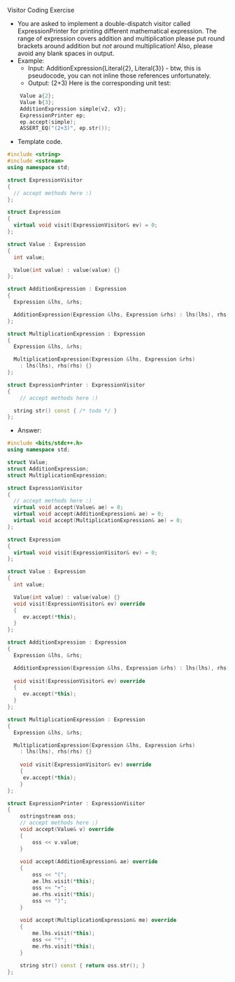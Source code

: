 Visitor Coding Exercise
- You are asked to implement a double-dispatch visitor called ExpressionPrinter for printing different mathematical expression. The range of expression covers addition and multiplication please put round brackets around addition but *not* around multiplication! Also, please avoid any blank spaces in output.
- Example:
	- Input: AdditionExpression{Literal{2}, Literal{3}} - btw, this is pseudocode, you can not inline those references unfortunately.
	- Output: (2+3)
Here is the corresponding unit test:
```C++
	Value a{2};
	Value b{3};
	AdditionExpression simple{v2, v3};
	ExpressionPrinter ep;
	ep.accept(simple);
	ASSERT_EQ("(2+3)", ep.str());
```

- Template code.
```C++
#include <string>
#include <sstream>
using namespace std;

struct ExpressionVisitor
{
  // accept methods here :)
};

struct Expression
{
  virtual void visit(ExpressionVisitor& ev) = 0;
};

struct Value : Expression
{
  int value;

  Value(int value) : value(value) {}
};

struct AdditionExpression : Expression
{
  Expression &lhs, &rhs;

  AdditionExpression(Expression &lhs, Expression &rhs) : lhs(lhs), rhs(rhs) {}
};

struct MultiplicationExpression : Expression
{
  Expression &lhs, &rhs;

  MultiplicationExpression(Expression &lhs, Expression &rhs)
    : lhs(lhs), rhs(rhs) {}
};

struct ExpressionPrinter : ExpressionVisitor
{
    // accept methods here :)

  string str() const { /* todo */ }
};
```

- Answer:
```C++
#include <bits/stdc++.h>
using namespace std;

struct Value;
struct AdditionExpression;
struct MultiplicationExpression;

struct ExpressionVisitor
{
  // accept methods here :)
  virtual void accept(Value& ae) = 0;
  virtual void accept(AdditionExpression& ae) = 0;
  virtual void accept(MultiplicationExpression& ae) = 0;
};

struct Expression
{
  virtual void visit(ExpressionVisitor& ev) = 0;
};

struct Value : Expression
{
  int value;

  Value(int value) : value(value) {}
  void visit(ExpressionVisitor& ev) override
  {
	 ev.accept(*this);
  }
};

struct AdditionExpression : Expression
{
  Expression &lhs, &rhs;

  AdditionExpression(Expression &lhs, Expression &rhs) : lhs(lhs), rhs(rhs) {}
  
  void visit(ExpressionVisitor& ev) override
  {
	 ev.accept(*this);
  }
};

struct MultiplicationExpression : Expression
{
  Expression &lhs, &rhs;

  MultiplicationExpression(Expression &lhs, Expression &rhs)
    : lhs(lhs), rhs(rhs) {}
	
	void visit(ExpressionVisitor& ev) override
	{
	 ev.accept(*this);
	}
};

struct ExpressionPrinter : ExpressionVisitor
{
	ostringstream oss;
    // accept methods here :)
	void accept(Value& v) override
	{
		oss << v.value;
	}
	
	void accept(AdditionExpression& ae) override
	{
		oss << "(";
        ae.lhs.visit(*this);
		oss << "+";
        ae.rhs.visit(*this);
		oss << ")";
	}
	
	void accept(MultiplicationExpression& me) override
	{
		me.lhs.visit(*this);
		oss << "*";
		me.rhs.visit(*this);
	}
	
	string str() const { return oss.str(); }
};
```